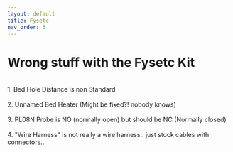 ```yaml
---
layout: default
title: Fysetc
nav_order: 3
---
```

# Wrong stuff with the Fysetc Kit
<br>
1. Bed Hole Distance is non Standard
<br>
<br>
2. Unnamed Bed Heater (Might be fixed?! nobody knows)
<br>
<br>
3. PL08N Probe is NO (normally open) but should be NC (Normally closed)
<br>
<br>
4. "Wire Harness" is not really a wire harness.. just stock cables with connectors.. 
